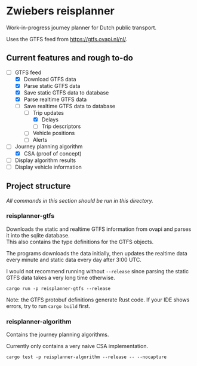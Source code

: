 # Zwiebers reisplanner
Work-in-progress journey planner for Dutch public transport.

Uses the GTFS feed from https://gtfs.ovapi.nl/nl/.


## Current features and rough to-do
 - [ ] GTFS feed
     - [x] Download GTFS data
     - [x] Parse static GTFS data
     - [x] Save static GTFS data to database
     - [x] Parse realtime GTFS data
     - [ ] Save realtime GTFS data to database
       - [ ] Trip updates
         - [x] Delays
         - [ ] Trip descriptors
       - [ ] Vehicle positions
       - [ ] Alerts
 - [ ] Journey planning algorithm
   - [X] CSA (proof of concept)
 - [ ] Display algorithm results
 - [ ] Display vehicle information

## Project structure

_All commands in this section should be run in this directory._

### reisplanner-gtfs
Downloads the static and realtime GTFS information from ovapi and parses it
into the sqlite database.  
This also contains the type definitions for the GTFS objects.

The programs downloads the data initially, then updates the realtime data
every minute and static data every day after 3:00 UTC.

I would not recommend running without `--release` since parsing the static GTFS
data takes a very long time otherwise.

```shell
cargo run -p reisplanner-gtfs --release
```

Note: the GTFS protobuf definitions generate Rust code.
If your IDE shows errors, try to run `cargo build` first.

### reisplanner-algorithm
Contains the journey planning algorithms.

Currently only contains a very naive CSA implementation.

```shell
cargo test -p reisplanner-algorithm --release -- --nocapture 
```